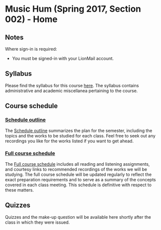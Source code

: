 # Music Hum (Spring 2017, Section 002) - Home

## Notes

Where sign-in is required:

- You must be signed-in with your LionMail account.

## Syllabus

Please find the syllabus for this course [here](hum_syllabus.md). The syllabus contains administrative and academic miscellanea pertaining to the course.

## Course schedule

### [Schedule outline](https://docs.google.com/document/d/13NnJ9FUczxDJPFK0qF2Hwpm-7BouJxr8wDGwqIxgnc4/pub)

The [Schedule outline](https://docs.google.com/document/d/13NnJ9FUczxDJPFK0qF2Hwpm-7BouJxr8wDGwqIxgnc4/pub) summarizes the plan for the semester, including the topics and the works to be studied for each class. Feel free to seek out any recordings you like for the works listed if you want to get ahead.

### [Full course schedule](https://docs.google.com/document/d/15cjrACmZeAe51HgzcpIClHJbnf9bX4Eoc06b7jnE2gU/pub)

The [Full course schedule](https://docs.google.com/document/d/15cjrACmZeAe51HgzcpIClHJbnf9bX4Eoc06b7jnE2gU/pub) includes all reading and listening assignments, and courtesy links to recommended recordings of the works we will be studying. The full course schedule will be updated regularly to reflect the exact preparation requirements and to serve as a summary of the concepts covered in each class meeting. This schedule is definitive with respect to these matters.

## Quizzes

Quizzes and the make-up question will be available here shortly after the class in which they were issued.
